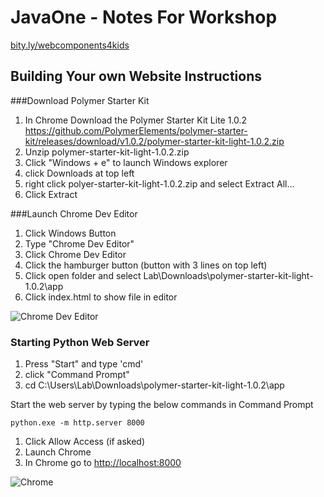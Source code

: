 # JavaOne - Notes For Workshop

[bity.ly/webcomponents4kids](http://bity.ly/webcomponents4kids)



## Building Your own Website Instructions

###Download Polymer Starter Kit
1. In Chrome Download the Polymer Starter Kit Lite 1.0.2
https://github.com/PolymerElements/polymer-starter-kit/releases/download/v1.0.2/polymer-starter-kit-light-1.0.2.zip
1. Unzip polymer-starter-kit-light-1.0.2.zip
1. Click "Windows + e" to launch Windows explorer
1. click Downloads at top left
1. right click polyer-starter-kit-light-1.0.2.zip  and select Extract All...
1. Click Extract



###Launch Chrome Dev Editor
1. Click Windows Button
1. Type "Chrome Dev Editor"
1. Click Chrome Dev Editor 
1. Click the hamburger button (button with 3 lines on top left)
1. Click open folder and select 
 Lab\Downloads\polymer-starter-kit-light-1.0.2\app
1. Click index.html to show file in editor

![Chrome Dev Editor](https://raw.githubusercontent.com/dart-lang/chromedeveditor/master/ide/web/images/icon_128.png)

<!-- 1. open folder C:\polymer-starter-kit-light-1.0.2\app -->

### Starting Python Web Server

1. Press "Start" and type 'cmd'
1. click "Command Prompt"
1. cd C:\Users\Lab\Downloads\polymer-starter-kit-light-1.0.2\app



Start the web server by typing the below commands in Command Prompt

```
python.exe -m http.server 8000
```

1. Click Allow Access (if asked)
1. Launch Chrome
1. In Chrome go to [http://localhost:8000](http://localhost:8000)

![Chrome](http://x-rayonwheels.com/21/google-chrome-logo-vector-11.jpg)


